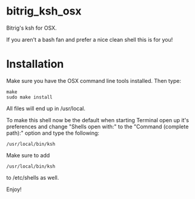 # bitrig_ksh_osx
Bitrig's ksh for OSX.

If you aren't a bash fan and prefer a nice clean shell this is for you!

# Installation
Make sure you have the OSX command line tools installed.
Then type:
```
make
sudo make install
```

All files will end up in /usr/local.

To make this shell now be the default when starting Terminal open up it's preferences and change "Shells open with:" to the "Command (complete path):" 
option and type the following:
```
/usr/local/bin/ksh
```

Make sure to add
```
/usr/local/bin/ksh
```
to /etc/shells as well.

Enjoy!
